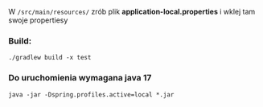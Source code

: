 W `/src/main/resources/` zrób plik **application-local.properties** i wklej tam swoje propertiesy

### Build:
`./gradlew build -x test`

### Do uruchomienia wymagana java 17
`java -jar -Dspring.profiles.active=local *.jar`


